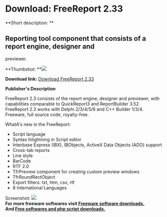 # Download: FreeReport 2.33

**Short description: **

## Reporting tool component that consists of a report engine, designer and
previewer.

  
**Thumbshot: **![](http://www.freewarefiles.com/screenshot/freereport.gif)   
  
**Download link:** [Download FreeReport 2.33](http://freesoftwares.boysofts.com/FreeReport_program_13845.html)  
  

**Publisher's Description**  
  

FreeReport 2.3 consists of the report engine, designer and previewer, with
capabilities comparable to QuickReport3 and ReportBuilder 3.52. FreeReport 2.3
works with Delphi 2/3/4/5/6 and C++ Builder 1/3/4. Freeware, full source code,
royalty-free.

WhatA's new in the FreeReport:

  * Script language 
  * Syntax hilightning in Script editor 
  * Interbase Express (IBX), IBObjects, ActiveX Data Objects (ADO) support 
  * Cross-tab reports 
  * Line style 
  * BarCode 
  * RTF 2.0 
  * TfrPreview component for creating custom preview windows 
  * TfrRoundRectObject 
  * Export filters: txt, htm, csv, rtf 
  * 8 International Languages 

  
  
Screenshot: ![](http://www.freewarefiles.com/screenshot/freereport.gif)  
**For more freeware softwares visit [Freeware software downloads.](http://freesoftwares.boysofts.com/)**   
**And [Free softwares and php script downloads.](http://www.boysofts.com/)**

